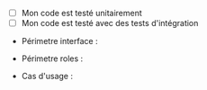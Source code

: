 - [ ] Mon code est testé unitairement
- [ ] Mon code est testé avec des tests d'intégration

- Périmetre interface : 

- Périmetre roles : 

- Cas d'usage : 
